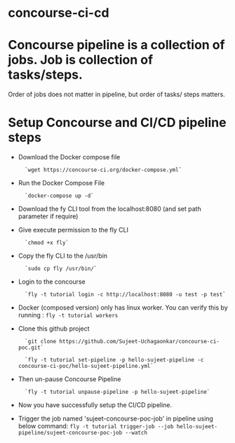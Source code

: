 # concourse-ci-cd
# Concourse pipeline is a collection of jobs. Job is collection of tasks/steps.
  Order of jobs does not matter in pipeline, but order of tasks/ steps matters.

# Setup Concourse and CI/CD pipeline steps

- Download the Docker compose file

        `wget https://concourse-ci.org/docker-compose.yml`
- Run the Docker Compose File

        `docker-compose up -d`
- Download the fy CLI tool from the localhost:8080 (and set path parameter if require)

- Give execute permission to the fly CLI

        `chmod +x fly`
- Copy the fly CLI to the /usr/bin

        `sudo cp fly /usr/bin/`
- Login to the concourse

        `fly -t tutorial login -c http://localhost:8080 -u test -p test`

- Docker (composed version) only has linux worker. You can verify this by running :
		`fly -t tutorial workers`
		
- Clone this github project

        `git clone https://github.com/Sujeet-Uchagaonkar/concourse-ci-poc.git`

        `fly -t tutorial set-pipeline -p hello-sujeet-pipeline -c concourse-ci-poc/hello-sujeet-pipeline.yml`

- Then un-pause Concourse Pipeline

        `fly -t tutorial unpause-pipeline -p hello-sujeet-pipeline`

- Now you have successfully setup the CI/CD pipeline.

- Trigger the job named 'sujeet-concourse-poc-job' in pipeline using below command:
		`fly -t tutorial trigger-job --job hello-sujeet-pipeline/sujeet-concourse-poc-job --watch`



